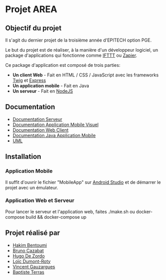 # Projet AREA

## Objectif du projet

Il s'agit du dernier projet de la troisième année d'EPITECH option PGE.

Le but du projet est de réaliser, à la manière d'un développeur logiciel, un package d'applications qui fonctionne comme <a href="https://ifttt.com/">IFTTT</a> ou <a href="https://zapier.com/">Zapier</a>.

Ce package d'application est composé de trois parties:
<ul>
  <li><b>Un client Web</b> - Fait en HTML / CSS / JavaScript avec les frameworks <a href="https://twig.symfony.com/">Twig</a> et <a href="https://expressjs.com/fr/">Express</a></li>
    <li><b>Un application mobile</b> - Fait en Java</li>
    <li><b>Un serveur</b> - Fait en <a href="https://nodejs.org/en/">NodeJS</a></li>
</ul>

## Documentation

<ul>
  <li><a href="https://documenter.getpostman.com/view/9980247/TVzYgEjr">Documentation Serveur</a></li>
    <li><a href="https://github.com/EpitechIT2020/B-YEP-500-MAR-5-1-area-loic.dumont-roty/blob/master/Doc/Doc%20Appli%20Mobile.pdf">Documentation Application Mobile Visuel</a>
  <li><a href="https://github.com/EpitechIT2020/B-YEP-500-MAR-5-1-area-loic.dumont-roty/blob/master/Doc/Doc%20Web%20Client.pdf">Documentation Web Client</a></li>
  <li><a href="https://github.com/EpitechIT2020/B-YEP-500-MAR-5-1-area-loic.dumont-roty/tree/master/Doc/Fonctions%20App">Documentation Java Application Mobile</a></li>
    <li><a href="https://github.com/EpitechIT2020/B-YEP-500-MAR-5-1-area-loic.dumont-roty/blob/master/Doc/UML_Area.pdf">UML</a></li>

  
  </li>

</ul>

## Installation

### Application Mobile

Il suffit d'ouvrir le fichier "MobileApp" sur <a href="https://developer.android.com/studio">Android Studio</a> et de démarrer le projet avec un émulateur.

### Application Web et Serveur

Pour lancer le serveur et l'application web, faites ./make.sh ou docker-compose build && docker-compose up


## Projet réalisé par

<ul>
    <li><a href="https://www.linkedin.com/in/hakim-bentoumi-64127017a/">Hakim Bentoumi</a></li>
    <li><a href="https://www.linkedin.com/in/bruno-cazabat/">Bruno Cazabat</a></li>
    <li><a href="https://www.linkedin.com/in/hugo-de-zordo/">Hugo De Zordo</a></li>
    <li><a href="https://www.linkedin.com/in/loic-dumont-roty/">Loïc Dumont-Roty</a></li>
    <li><a href="https://www.linkedin.com/in/vincent-gauzargues-350932179/">Vincent Gauzargues</a></li>
    <li><a href="https://www.linkedin.com/in/baptiste-terras-30319617a/">Baptiste Terras</a></li>
</ul>
